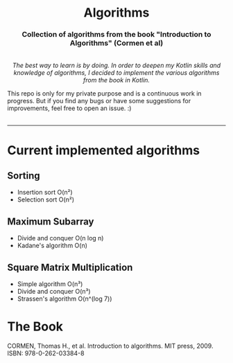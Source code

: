 <h1 align="center">Algorithms</h1>
<h3 align="center">Collection of algorithms from the book "Introduction to Algorithms" (Cormen et al)</h3>
<p align="center">
    <br>
    <i>The best way to learn is by doing. In order to deepen my Kotlin skills and knowledge of algorithms, I decided to implement the various algorithms from the book in Kotlin.</i>
</p>
<p>
This repo is only for my private purpose and is a continuous work in progress. But if you find any bugs or have some suggestions for improvements, feel free to open an issue. :)
    <br>
    <br>
</p>

<hr>

# Current implemented algorithms

## Sorting
* Insertion sort O(n²)
* Selection sort O(n²)

## Maximum Subarray
* Divide and conquer O(n log n)
* Kadane's algorithm O(n)

## Square Matrix Multiplication
* Simple algorithm O(n³)
* Divide and conquer O(n³)
* Strassen's algorithm O(n^(log 7))

# The Book
CORMEN, Thomas H., et al. Introduction to algorithms. MIT press, 2009.  
ISBN: 978-0-262-03384-8
